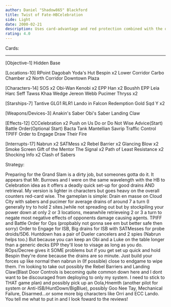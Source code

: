 ```yaml
---
author: Daniel "Shadow865" Blackford
title: Twist of Fate-HBCelebration
side: Light
date: 2000-02-21
description: Uses card-advantage and red protection combined with the quick set up of CCCelebration with Hidden Base.
rating: 4.0
---
```

Cards: 

----------------------------------------
[Objective-1]
Hidden Base

[Locations-10]
RPoint
Dagobah
Yoda's Hut
Bespin x2
Lower Corridor
Carbo Chamber x2
North Corridor
Downtown Plaza

[Characters-14]
SOS x2
Obi-Wan Kenobi x2
EPP Han x2
Boushh
EPP Leia
Harc Seff
Tawss Khaa
Wedge
Jereon Webb
Pucimer Thryss x2

[Starships-7]
Tantive
GLG1
RLR1
Lando in Falcon
Redemption
Gold Sqd Y x2

[Weapons/Devices-3]
Anakin's Saber
Obi's Saber
Landing Claw

[Effects-12]
CCCelebration x2
Push on Us
Do or Do Not
Wise Advice(Start)
Battle Order(Optional Start)
Bacta Tank
Mantellian Savrip
Traffic Control
TPIFF
Order to Engage
Draw Their Fire

[Interrupts-17]
Nabrun x2
SATMess x2
Rebel Barrier x2
Glancing Blow x2
Smoke Screen
Gift of the Mentor
The Signal x2
Path of Least Resistance x2
Shocking Info x2
Clash of Sabers 

Strategy: 

Preparing for the Grand Slam is a dirty job, but someones gotta do it. It appears that Mr. Burrows and I were on the same wavelength with the HB to Celebration idea as it offers a deadly quick set-up for good drains AND retrieval. My version is lighter in characters but goes heavy on the overall counters red-card wise. The gameplan is simple: Drain en masse on Cloud City with sabers and pucimer for average drains of around 7 a turn (I generally try to hold 2 sites.)while not spreading out but by stockpiling your power down at only 2 or 3 locations, meanwhile retrieveing 2 or 3 a turn to negate most negative effects of opponents damage causing agents. TPIFF and Battle Order for Ops (propbably not gonna see em but better safe then sorry) Order to Engage for ISB, Big drains for ISB with SATMesses for probe droids/5D6. Huntdown has a pair of Dueler cancelers and 2 spies (Nabrun helps too.) But because you can keep an Obi and a Luke on the table longer than a generic decks EPP they'll lose to visage as long as you do. ROps/Decree gives it SOME problems but if you get set up quick and hold Bespin they're done because the drains are so minute. Just build your forces up like normal then nabrun in (If possible) close to endgame to wipe them. I'm looking to take out possibly the Rebel Barriers and Landing Claw(Blast Door Controls is becoming quite common down here and I dont want to be discouraged from deploying to only my system. I need to stick to THAT game plan) and possibly pick up an Oola,Hnemth (another pilot for system or Anti-ISB/HuntDown/BigBlue), possibly Goo Nee Tay, Mechanical Failure, Disarmed...or some more big characters like Orri and ECC Lando. You tell me what to put in and I look foward to the reviews! 